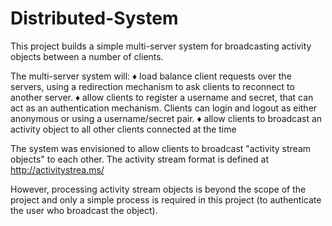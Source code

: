 # Distributed-System
This project builds a simple multi-server system for broadcasting activity objects between a number of clients. 

The multi-server system will:
♦ load balance client requests over the servers, using a redirection mechanism to ask clients to reconnect to another server.
♦ allow clients to register a username and secret, that can act as an authentication mechanism. Clients can login and logout as either anonymous or using a username/secret pair.
♦ allow clients to broadcast an activity object to all other clients connected at the time

The system was envisioned to allow clients to broadcast "activity stream objects" to each other. The activity stream format is defined at http://activitystrea.ms/


However, processing activity stream objects is beyond the scope of the project and only a simple process is required in this project (to authenticate the user who broadcast the object).
